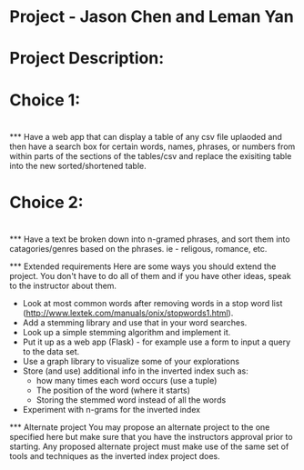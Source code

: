 # Project - Jason Chen and Leman Yan
# Project Description:
# 
# Choice 1:
# 
*** Have a web app that can display a table of any csv file uplaoded and then have a search box for certain words, names, phrases, or numbers from within parts of the sections of the tables/csv and replace the exisiting table into the new sorted/shortened table.
# 
# Choice 2:
# 
*** Have a text be broken down into n-gramed phrases, and sort them into catagories/genres based on the phrases. ie - religous, romance, etc.

*** Extended requirements
Here are some ways you should extend the project. You don't have to do
all of them and if you have other ideas, speak to the instructor about them.
- Look at most common words after removing words in a stop word list
  (http://www.lextek.com/manuals/onix/stopwords1.html).
- Add a stemming library and use that in your word searches.
- Look up a simple stemming algorithm and implement it.
- Put it up as a web app (Flask) - for example use a form to input a
  query to the data set.
- Use a graph library to visualize some of your explorations
- Store (and use) additional info in the inverted index such as:
  - how many times each word occurs (use a tuple)
  - The position of the word (where it starts)
  - Storing the stemmed word instead of all the words
- Experiment with n-grams for the inverted index

*** Alternate project 
You may propose an alternate project to the one specified here but
make sure that you have the instructors approval prior to
starting. Any proposed alternate project must make use of the same set
of tools and techniques as the inverted index project does.

